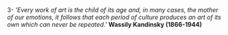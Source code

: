 3-  *'Every work of art is the child of its age and, in many cases, the mother of our emotions, it follows that each period of culture produces an art of its own which can never be repeated.'* **Wassily Kandinsky (1866-1944)** 